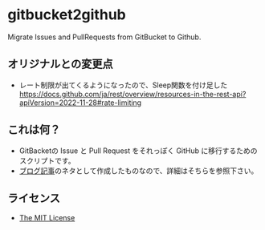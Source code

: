 # gitbucket2github
Migrate Issues and PullRequests from GitBucket to Github.

## オリジナルとの変更点
- レート制限が出てくるようになったので、Sleep関数を付け足した
  https://docs.github.com/ja/rest/overview/resources-in-the-rest-api?apiVersion=2022-11-28#rate-limiting

## これは何？
- GitBacketの Issue と Pull Request をそれっぽく GitHub に移行するためのスクリプトです。
- [ブログ記事](https://kwatanabe.hatenablog.jp/entry/2020/10/22/191134)のネタとして作成したものなので、詳細はそちらを参照下さい。

## ライセンス
- [The MIT License](https://opensource.org/licenses/MIT)
